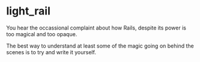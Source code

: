 light_rail
==========
You hear the occassional complaint about how Rails, despite its power is too magical and too opaque.

The best way to understand at least some of the magic going on behind the scenes is to try and write it yourself.
